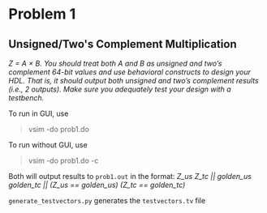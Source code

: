 # Problem 1

## Unsigned/Two's Complement Multiplication

*Z = A × B. You should treat both A and B as unsigned and two’s complement 64-bit values and use behavioral constructs to design your HDL. That is, it should output both unsigned and two’s complement results (i.e., 2 outputs). Make sure you adequately test your design with a testbench.*

To run in GUI, use
> vsim -do prob1.do

To run without GUI, use
> vsim -do prob1.do -c

Both will output results to `prob1.out` in the format:
*Z_us Z_tc || golden_us golden_tc || (Z_us == golden_us) (Z_tc == golden_tc)*

`generate_testvectors.py` generates the `testvectors.tv` file
